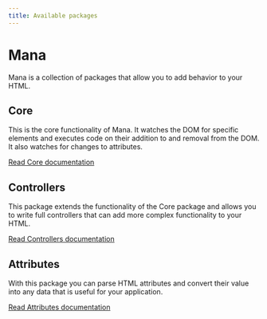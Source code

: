 ```yaml
---
title: Available packages
---
```


# Mana

Mana is a collection of packages that allow you to add behavior to your HTML.

## Core

This is the core functionality of Mana. It watches the DOM for specific elements and executes code on their addition to and removal from the DOM. It also watches for changes to attributes.

[Read Core documentation](/docs/core/)

## Controllers

This package extends the functionality of the Core package and allows you to write full controllers that can add more complex functionality to your HTML.

[Read Controllers documentation](/docs/controllers/)

## Attributes

With this package you can parse HTML attributes and convert their value into any data that is useful for your application.

[Read Attributes documentation](/docs/attributes/)
